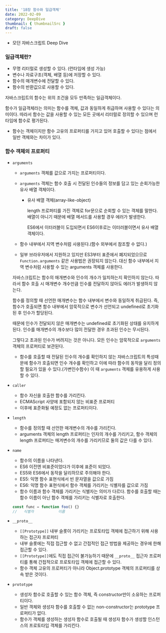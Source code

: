 ```yaml
---
title: '18장 함수와 일급객체'
date: 2022-02-09
category: DeepDive
thumbnail: { thumbnailSrc }
draft: false
---
```


- 모던 자바스크립트 Deep Dive

### 일급객체란?

- 무명 리터럴로 생성할 수 있다. (런타임에 생성 가능)
- 변수나 자료구조(객체, 배열 등)에 저장할 수 있다.
- 함수의 매개변수에 전달할 수 있다.
- 함수의 반환값으로 사용할 수 있다.

자바스크립트의 함수는 위의 조건을 모두 만족하는 일급객체이다.

함수가 일급객체라는 의미는 함수를 객체, 값과 동일하게 취급하며 사용할 수 있다는 의미이다. 따라서 함수는 값을 사용할 수 있는 모든 곳에서 리터럴로 정의할 수 있으며 런타임에 함수로 평가된다.

- 함수는 객체이지만 함수 고유의 프로퍼티를 가지고 있어 호출할 수 있다는 점에서 일반 객체와는 차이가 있다.

### 함수 객체의 프로퍼티

- `arguments`

  - `arguments` 객체를 값으로 가지는 프로퍼티이다.
  - `arguments` 객체는 함수 호출 시 전달된 인수들의 정보를 담고 있는 순회가능한 유사 배열 객체이다.

    - 유사 배열 객체(array-like-object)

      length 프로퍼티를 가진 객체로 for문으로 순회할 수 있는 객체를 말한다. 배열이 아니기 때문에 배열 메서드를 사용할 경우 에러가 발생한다.

      ES6에서 이터러블이 도입되면서 ES6이후로는 이터러블이면서 유사 배열 객체이다.

  - 함수 내부에서 지역 변수처럼 사용된다.(함수 외부에서 참조할 수 없다.)
  - 일부 브라우저에서 지원하고 있지만 ES3부터 표준에서 폐지되었으므로 `Function.arguments` 같은 사용법은 권장되지 않는다. 대신 함수 내부에서 지역 변수처럼 사용할 수 있는 arguments 객체를 사용한다.

  자바스크립트는 함수의 매개변수와 인수의 개수가 일치하는지 확인하지 않는다. 따라서 함수 호출 시 매개변수 개수만큼 인수를 전달하지 않아도 에러가 발생하지 않는다.

  함수를 정의할 때 선언한 매개변수는 함수 내부에서 변수와 동일하게 취급된다. 즉, 함수가 호출되면 함수 내부에서 암묵적으로 변수가 선언되고 undefined로 초기화된 후 인수가 할당된다.

  때문에 인수가 전달되지 않은 매개변수는 undefined로 초기화된 상태를 유지하게 된다. 인수를 매개변수의 개수보다 많이 전달한 경우 초과된 인수는 무시된다.

  그렇다고 초과된 인수가 버려지는 것은 아니다. 모든 인수는 암묵적으로 `arguments` 객체의 프로퍼티로 보관된다.

  - 함수를 호출할 때 전달된 인수의 개수를 확인하지 않는 자바스크립트의 특성때문에 함수가 호출되면 인수 개수를 확인하고 이에 따라 함수의 동작을 달리 정의할 필요가 있을 수 있다.(가변인수함수) 이 때 `arguments` 객체를 유용하게 사용할 수 있다.

- `caller`

  - 함수 자신을 호출한 함수를 가리킨다.
  - ECMAScript 사양에 포함되지 않는 비표준 프로퍼티
  - 이후에 표준화될 예정도 없는 프로퍼티이다.

- `length`

  - 함수를 정의할 때 선언한 매개변수의 개수를 가리킨다.
  - arguments 객체의 length 프로퍼티는 인자의 개수를 가리키고, 함수 객체의 length 프로퍼티는 매겨변수의 개수를 가리키므로 둘의 값은 다를 수 있다.

- `name`

  - 함수의 이름을 나타낸다.
  - ES6 이전엔 비표준이었다가 이후에 표준이 되었다.
  - ES5와 ES6에서 동작을 달리하므로 주의해야 한다.
  - ES5: 익명 함수 표현식에서 빈 문자열을 값으로 가짐
  - ES6: 익명 함수 표현식에서 함수 객체를 가리키는 식별자를 값으로 가짐
  - 함수 이름과 함수 객체를 가리키는 식별자는 의미가 다르다. 함수를 호출할 때는 함수 이름이 아닌 함수 객체를 가리키는 식별자로 호출한다.

  ```js
  const func = function foo() {}
  //   식별자           이름
  ```

- `__proto__`

  - `[[Prototype]]` 내부 슬롯이 가리키는 프로토타입 객체에 접근하기 위해 사용하는 접근자 프로퍼티
  - 내부 슬롯에는 직접 접근할 수 없고 간접적인 접근 방법을 제공하는 경우에 한해 접근할 수 있다.
  - `[[Prototype]]`에도 직접 접근이 불가능하기 때문에 `__proto__` 접근자 프로퍼티를 통해 간접적으로 프로토타입 객체에 접근할 수 있다.
  - 함수 객체 고유의 프로퍼티가 아니라 Object.prototype 객체의 프로퍼티를 상속 받은 것이다.

- `prototype`
  - 생성자 함수로 호출할 수 있는 함수 객체, 즉 constructor만이 소유하는 프로퍼티이다.
  - 일반 객체와 생성자 함수를 호출할 수 없는 non-constructor는 prototype 프로퍼티가 없다.
  - 함수가 객체를 생성하는 생성자 함수로 호출될 때 생성자 함수가 생성할 인스턴스의 프로토타입 객체를 가리킨다.
